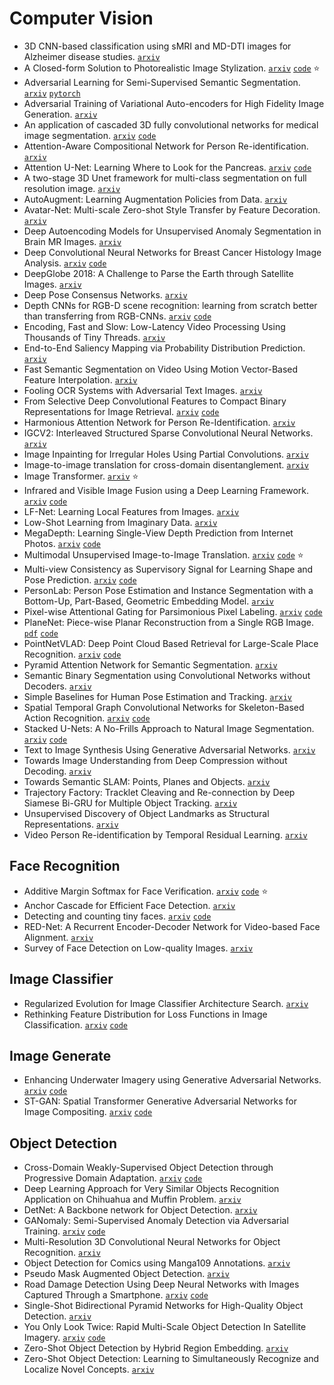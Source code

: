 # Computer Vision

- 3D CNN-based classification using sMRI and MD-DTI images for Alzheimer disease studies. [`arxiv`](https://arxiv.org/abs/1801.05968)
- A Closed-form Solution to Photorealistic Image Stylization. [`arxiv`](https://arxiv.org/abs/1802.06474) [`code`](https://github.com/NVIDIA/FastPhotoStyle) :star:
- Adversarial Learning for Semi-Supervised Semantic Segmentation. [`arxiv`](https://arxiv.org/abs/1802.07934) [`pytorch`](https://github.com/hfslyc/AdvSemiSeg)
- Adversarial Training of Variational Auto-encoders for High Fidelity Image Generation. [`arxiv`](https://arxiv.org/abs/1804.10323)
- An application of cascaded 3D fully convolutional networks for medical image segmentation. [`arxiv`](https://arxiv.org/abs/1803.05431) [`code`](https://github.com/holgerroth/3Dunet_abdomen_cascade)
- Attention-Aware Compositional Network for Person Re-identification. [`arxiv`](https://arxiv.org/abs/1805.03344)
- Attention U-Net: Learning Where to Look for the Pancreas. [`arxiv`](https://arxiv.org/abs/1804.03999) [`code`](https://github.com/ozan-oktay/Attention-Gated-Networks)
- A two-stage 3D Unet framework for multi-class segmentation on full resolution image. [`arxiv`](https://arxiv.org/abs/1804.04341)
- AutoAugment: Learning Augmentation Policies from Data. [`arxiv`](https://arxiv.org/abs/1805.09501)
- Avatar-Net: Multi-scale Zero-shot Style Transfer by Feature Decoration. [`arxiv`](https://arxiv.org/abs/1805.03857)
- Deep Autoencoding Models for Unsupervised Anomaly Segmentation in Brain MR Images. [`arxiv`](https://arxiv.org/abs/1804.04488)
- Deep Convolutional Neural Networks for Breast Cancer Histology Image Analysis. [`arxiv`](https://arxiv.org/abs/1802.00752) [`code`](https://github.com/alexander-rakhlin/ICIAR2018)
- DeepGlobe 2018: A Challenge to Parse the Earth through Satellite Images. [`arxiv`](https://arxiv.org/abs/1805.06561)
- Deep Pose Consensus Networks. [`arxiv`](https://arxiv.org/abs/1803.08190) 
- Depth CNNs for RGB-D scene recognition: learning from scratch better than transferring from RGB-CNNs. [`arxiv`](https://arxiv.org/abs/1801.06797) [`code`](https://github.com/songxinhang/D-CNN)
- Encoding, Fast and Slow: Low-Latency Video Processing Using Thousands of Tiny Threads. [`arxiv`](https://www.usenix.org/system/files/conference/nsdi17/nsdi17-fouladi.pdf)
- End-to-End Saliency Mapping via Probability Distribution Prediction. [`arxiv`](https://arxiv.org/abs/1804.01793)
- Fast Semantic Segmentation on Video Using Motion Vector-Based Feature Interpolation. [`arxiv`](https://arxiv.org/abs/1803.07742)
- Fooling OCR Systems with Adversarial Text Images. [`arxiv`](https://arxiv.org/abs/1802.05385)
- From Selective Deep Convolutional Features to Compact Binary Representations for Image Retrieval. [`arxiv`](https://arxiv.org/abs/1802.02899) [`code`](https://github.com/hnanhtuan/selectiveConvFeature)
- Harmonious Attention Network for Person Re-Identification. [`arxiv`](https://arxiv.org/abs/1802.08122)
- IGCV2: Interleaved Structured Sparse Convolutional Neural Networks. [`arxiv`](https://arxiv.org/abs/1804.06202)
- Image Inpainting for Irregular Holes Using Partial Convolutions. [`arxiv`](https://arxiv.org/abs/1804.07723)
- Image-to-image translation for cross-domain disentanglement. [`arxiv`](https://arxiv.org/abs/1805.09730)
- Image Transformer. [`arxiv`](https://arxiv.org/abs/1802.05751) :star:
- Infrared and Visible Image Fusion using a Deep Learning Framework. [`arxiv`](https://arxiv.org/abs/1804.06992) [`code`](https://github.com/exceptionLi/imagefusion_deeplearning)
- LF-Net: Learning Local Features from Images. [`arxiv`](https://arxiv.org/abs/1805.09662)
- Low-Shot Learning from Imaginary Data. [`arxiv`](https://arxiv.org/abs/1801.05401)
- MegaDepth: Learning Single-View Depth Prediction from Internet Photos. [`arxiv`](https://arxiv.org/abs/1804.00607) [`code`](https://github.com/lixx2938/MegaDepth)
- Multimodal Unsupervised Image-to-Image Translation. [`arxiv`](https://arxiv.org/abs/1804.04732) [`code`](https://github.com/nvlabs/MUNIT) :star:
- Multi-view Consistency as Supervisory Signal for Learning Shape and Pose Prediction. [`arxiv`](https://arxiv.org/abs/1801.03910) [`code`](https://github.com//shubhtuls/mvcSnP)
- PersonLab: Person Pose Estimation and Instance Segmentation with a Bottom-Up, Part-Based, Geometric Embedding Model. [`arxiv`](https://arxiv.org/abs/1803.08225)
- Pixel-wise Attentional Gating for Parsimonious Pixel Labeling. [`arxiv`](https://arxiv.org/abs/1805.01556) [`code`](https://github.com/aimerykong/Pixel-Attentional-Gating)
- PlaneNet: Piece-wise Planar Reconstruction from a Single RGB Image. [`pdf`](https://eng.ucmerced.edu/people/jyang44/papers/cvpr2018_PlaneNet_camera_ready.pdf) [`code`](https://github.com/art-programmer/PlaneNet)
- PointNetVLAD: Deep Point Cloud Based Retrieval for Large-Scale Place Recognition. [`arxiv`](https://arxiv.org/abs/1804.03492) [`code`](https://github.com/mikacuy/pointnetvlad)
- Pyramid Attention Network for Semantic Segmentation. [`arxiv`](https://arxiv.org/abs/1805.10180)
- Semantic Binary Segmentation using Convolutional Networks without Decoders. [`arxiv`](https://arxiv.org/abs/1805.00138)
- Simple Baselines for Human Pose Estimation and Tracking. [`arxiv`](https://arxiv.org/abs/1804.06208)
- Spatial Temporal Graph Convolutional Networks for Skeleton-Based Action Recognition. [`arxiv`](https://arxiv.org/abs/1801.07455) [`code`](https://github.com/yysijie/st-gcn)
- Stacked U-Nets: A No-Frills Approach to Natural Image Segmentation. [`arxiv`](https://arxiv.org/abs/1804.10343) [`code`](https://github.com/shahsohil/sunets)
- Text to Image Synthesis Using Generative Adversarial Networks. [`arxiv`](https://arxiv.org/abs/1805.00676)
- Towards Image Understanding from Deep Compression without Decoding. [`arxiv`](https://arxiv.org/abs/1803.06131)
- Towards Semantic SLAM: Points, Planes and Objects. [`arxiv`](https://arxiv.org/abs/1804.09111)
- Trajectory Factory: Tracklet Cleaving and Re-connection by Deep Siamese Bi-GRU for Multiple Object Tracking. [`arxiv`](https://arxiv.org/abs/1804.04555)
- Unsupervised Discovery of Object Landmarks as Structural Representations. [`arxiv`](https://arxiv.org/abs/1804.04412)
- Video Person Re-identification by Temporal Residual Learning. [`arxiv`](https://arxiv.org/abs/1802.07918)

## Face Recognition

- Additive Margin Softmax for Face Verification. [`arxiv`](https://arxiv.org/abs/1801.05599) [`code`](https://github.com/happynear/AMSoftmax) :star:
- Anchor Cascade for Efficient Face Detection. [`arxiv`](https://arxiv.org/abs/1805.03363)
- Detecting and counting tiny faces. [`arxiv`](https://arxiv.org/abs/1801.06504) [`code`](https://github.com/alexattia/ExtendedTinyFaces)
- RED-Net: A Recurrent Encoder-Decoder Network for Video-based Face Alignment. [`arxiv`](https://arxiv.org/abs/1801.06066) 
- Survey of Face Detection on Low-quality Images. [`arxiv`](https://arxiv.org/abs/1804.07362)

## Image Classifier

- Regularized Evolution for Image Classifier Architecture Search. [`arxiv`](https://arxiv.org/abs/1802.01548)
- Rethinking Feature Distribution for Loss Functions in Image Classification. [`arxiv`](https://arxiv.org/abs/1803.02988) [`code`](https://github.com/WeitaoVan/L-GM-loss)

## Image Generate

- Enhancing Underwater Imagery using Generative Adversarial Networks. [`arxiv`](https://arxiv.org/abs/1801.04011) [`code`](https://github.com//cameronfabbri/Underwater-Color-Correction)
- ST-GAN: Spatial Transformer Generative Adversarial Networks for Image Compositing. [`arxiv`](https://arxiv.org/abs/1803.01837) [`code`](https://github.com/chenhsuanlin/spatial-transformer-GAN)


## Object Detection

- Cross-Domain Weakly-Supervised Object Detection through Progressive Domain Adaptation. [`arxiv`](https://arxiv.org/abs/1803.11365) [`code`](https://github.com/naoto0804/cross-domain-detection)
- Deep Learning Approach for Very Similar Objects Recognition Application on Chihuahua and Muffin Problem. [`arxiv`](https://arxiv.org/abs/1801.09573)
- DetNet: A Backbone network for Object Detection. [`arxiv`](https://arxiv.org/abs/1804.06215)
- GANomaly: Semi-Supervised Anomaly Detection via Adversarial Training. [`arxiv`](https://arxiv.org/abs/1805.06725) [`code`](https://github.com/samet-akcay/ganomaly)
- Multi-Resolution 3D Convolutional Neural Networks for Object Recognition. [`arxiv`](https://arxiv.org/abs/1805.12254)
- Object Detection for Comics using Manga109 Annotations. [`arxiv`](http://xxx.itp.ac.cn/abs/1803.08670)
- Pseudo Mask Augmented Object Detection. [`arxiv`](https://arxiv.org/abs/1803.05858)
- Road Damage Detection Using Deep Neural Networks with Images Captured Through a Smartphone. [`arxiv`](https://arxiv.org/abs/1801.09454) [`code`](https://github.com/sekilab/RoadDamageDetector/)
- Single-Shot Bidirectional Pyramid Networks for High-Quality Object Detection. [`arxiv`](https://arxiv.org/abs/1803.08208)
- You Only Look Twice: Rapid Multi-Scale Object Detection In Satellite Imagery. [`arxiv`](https://arxiv.org/abs/1805.09512) [`code`](https://github.com/CosmiQ/yolt)
- Zero-Shot Object Detection by Hybrid Region Embedding. [`arxiv`](https://arxiv.org/abs/1805.06157) 
- Zero-Shot Object Detection: Learning to Simultaneously Recognize and Localize Novel Concepts. [`arxiv`](https://arxiv.org/abs/1803.06049)
